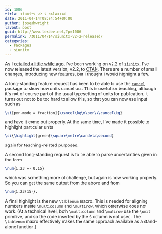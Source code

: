 ```yaml
---
id: 1006
title: siunitx v2.2 released
date: 2011-04-14T08:24:54+00:00
author: josephwright
layout: post
guid: http://www.texdev.net/?p=1006
permalink: /2011/04/14/siunitx-v2-2-released/
categories:
  - Packages
  - siunitx
---
```

As I [detailed a little while ago](http://www.texdev.net/2011/03/20/sorting-issues-for-consideration-for-siunitx-v2-2/), I've been working on v2.2 of [`siunitx`](https://ctan.org/pkg/siunitx). I've now released the latest version, v2.2, to [CTAN](https://www.ctan.org). There are a number of small changes, introducing new features, but I thought I would highlight a few.

A long-standing feature request has been to be able to use the [`cancel`](https://ctan.org/pkg/cancel) package to show how units cancel out. This is useful for teaching, although it's not of course part of the usual typesetting of units for publication. It turns out not to be too hard to allow this, so that you can now use input such as

```latex
\si[per-mode = fraction]{\cancel\kg\m\per\s\cancel\kg}
```

and have it come out properly. At the same time, I've made it possible to highlight particular units

```latex
\si{\highlight{green}\square\metre\candela\second}
```

again for teaching-related purposes.

A second long-standing request is to be able to parse uncertainties given in the form

```latex
\num{1.23 +- 0.15}
```

which was something more of challenge, but again is now working properly. So you can get the same output from the above and from

```latex
\num{1.23(15)}.
```

A final highlight is the new `\tablenum` macro. This is needed for aligning numbers inside `\multicolumn` and `\multirow`, which otherwise does not work. (At a technical level, both `\multicolumn` and `\mutirow` use the `\omit` primitive, and so the code inserted by the `S` column is not used. The `\tablenum` macro effectively makes the same approach available as a stand-alone function.)
